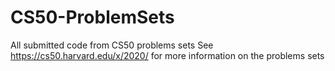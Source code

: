 # CS50-ProblemSets
All submitted code from CS50 problems sets
See https://cs50.harvard.edu/x/2020/ for more information on the problems sets
